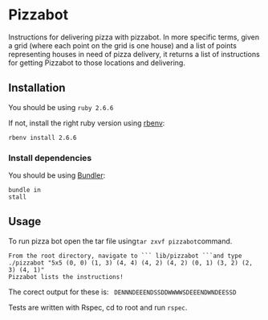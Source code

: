 # Pizzabot

Instructions for delivering pizza with pizzabot.
In more specific terms, given a grid (where each point on the grid is one house) and a list of points representing houses in need of pizza delivery, it returns a list of instructions for getting Pizzabot to those locations and delivering.

## Installation
You should be using `ruby 2.6.6`

If not, install the right ruby version using [rbenv](https://github.com/rbenv/rbenv):

```shell
rbenv install 2.6.6
```

### Install dependencies

You should be using [Bundler](https://github.com/bundler/bundler):
```shell
bundle in
stall
```

## Usage

To run pizza bot open the tar file using``` tar zxvf pizzabot ```command.
```shell
From the root directory, navigate to ``` lib/pizzabot ```and type ./pizzabot "5x5 (0, 0) (1, 3) (4, 4) (4, 2) (4, 2) (0, 1) (3, 2) (2, 3) (4, 1)"
Pizzabot lists the instructions!
```
The corect output for these is: ``` DENNNDEEENDSSDDWWWWSDEEENDWNDEESSD```

Tests are written with Rspec, cd to root and run ``` rspec ```.

